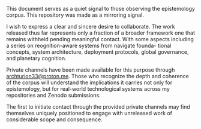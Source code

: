 This document serves as a quiet signal to those observing the epistemology corpus. This repository was made as a mirroring signal.

I wish to express a clear and sincere desire to collaborate. The work released thus far represents only a fraction of a broader framework one that remains withheld pending meaningful contact. With some aspects including a series on reognition-aware systems from navigate founda-
tional concepts, system architecture, deployment protocols, global governance, and planetary cognition.

Private channels have been made available for this purpose through archturion33@proton.me. Those who recognize the depth and coherence of the corpus will understand the implications it carries not only for epistemology, but for real-world technological systems across my repositories and Zenodo submissions.

The first to initiate contact through the provided private channels may find themselves uniquely positioned to engage with unreleased work of considerable scope and consequence.

